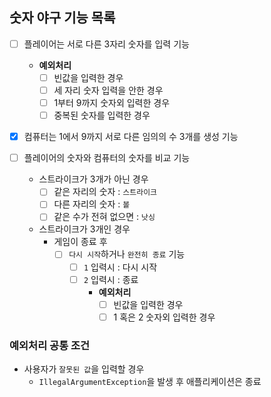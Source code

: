 ## 숫자 야구 기능 목록

- [ ] 플레이어는 서로 다른 3자리 숫자를 입력 기능
    - **예외처리**
        - [ ] 빈값을 입력한 경우
        - [ ] 세 자리 숫자 입력을 안한 경우
        - [ ] 1부터 9까지 숫자외 입력한 경우
        - [ ] 중복된 숫자를 입력한 경우

- [x] 컴퓨터는 1에서 9까지 서로 다른 임의의 수 3개를 생성 기능

- [ ] 플레이어의 숫자와 컴퓨터의 숫자를 비교 기능
    - 스트라이크가 3개가 아닌 경우
        - [ ] 같은 자리의 숫자 : `스트라이크`
        - [ ] 다른 자리의 숫자 : `볼`
        - [ ] 같은 수가 전혀 없으면 : `낫싱`
    - 스트라이크가 3개인 경우
        - 게임이 종료 후
            - [ ] `다시 시작`하거나 `완전히 종료` 기능
                - [ ] `1` 입력시 : 다시 시작
                - [ ] `2` 입력시 : 종료
                    - **예외처리**
                        - [ ] 빈값을 입력한 경우
                        - [ ] 1 혹은 2 숫자외 입력한 경우

### 예외처리 공통 조건

- 사용자가 `잘못된 값`을 입력할 경우
    - `IllegalArgumentException`을 발생 후 애플리케이션은 종료